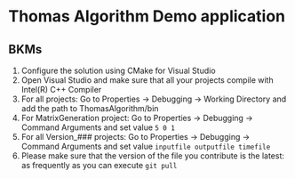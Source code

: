 # Thomas Algorithm Demo application

## BKMs
1. Configure the solution using CMake for Visual Studio
2. Open Visual Studio and make sure that all your projects compile with Intel(R) C++ Compiler
3. For all projects: Go to Properties -> Debugging -> Working Directory and add the path to ThomasAlgorithm/bin
4. For MatrixGeneration project: Go to Properties -> Debugging -> Command Arguments and set value ```5 0 1```
5. For all Version_### projects: Go to Properties -> Debugging -> Command Arguments and set value ```inputfile outputfile timefile```
6. Please make sure that the version of the file you contribute is the latest: as frequently as you can execute ```git pull```